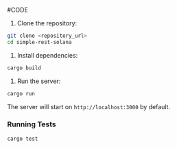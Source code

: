 #CODE

1. Clone the repository:

```bash
git clone <repository_url>
cd simple-rest-solana
```

1. Install dependencies:

```bash
cargo build
```

1. Run the server:

```bash
cargo run
```

The server will start on `http://localhost:3000` by default.

### Running Tests

```bash
cargo test
```
